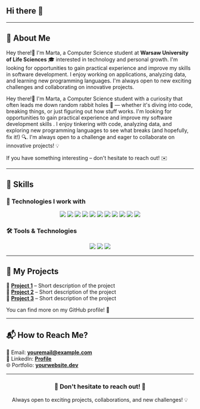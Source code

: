 ## Hi there 👋

---

## 🌿 About Me  

Hey there!👋 I'm Marta, a Computer Science student at <b>Warsaw University of Life Sciences</b> 🎓 interested in technology and personal growth. I'm looking for opportunities to gain practical experience and improve my skills in software development. I enjoy working on applications, analyzing data, and learning new programming languages. I'm always open to new exciting challenges and collaborating on innovative projects.

Hey there!👋 I'm Marta, a Computer Science student with a curiosity that often leads me down random rabbit holes 🐇 — whether it's diving into code, breaking things, or just figuring out how stuff works. I'm looking for opportunities to gain practical experience and improve my software development skills . I enjoy tinkering with code, analyzing data, and exploring new programming languages to see what breaks (and hopefully, fix it!) 🔍. I'm always open to a challenge and eager to collaborate on innovative projects! 💡

If you have something interesting – don't hesitate to reach out! ✉️

---

## 🔧 Skills  

### 📌 Technologies I work with  
<p align="center">
  <img src="https://img.shields.io/badge/Python-3776AB?style=for-the-badge&logo=python&logoColor=white"/>
  <img src="https://img.shields.io/badge/JavaScript-F7DF1E?style=for-the-badge&logo=javascript&logoColor=black"/>
  <img src="https://img.shields.io/badge/HTML5-E34F26?style=for-the-badge&logo=html5&logoColor=white"/>
  <img src="https://img.shields.io/badge/CSS3-1572B6?style=for-the-badge&logo=css3&logoColor=white"/>
  <img src="https://img.shields.io/badge/Git-F05032?style=for-the-badge&logo=git&logoColor=white"/>
  <img src="https://img.shields.io/badge/C%23-239120?style=for-the-badge&logo=csharp&logoColor=white"/>
 <img src="https://img.shields.io/badge/SQL-4479A1?style=for-the-badge&logo=postgresql&logoColor=white"/>
  <img src="https://img.shields.io/badge/React-61DAFB?style=for-the-badge&logo=react&logoColor=black"/>
  <img src="https://img.shields.io/badge/Assembly-6E4C13?style=for-the-badge&logo=visualstudio&logoColor=white"/>
  <img src="https://img.shields.io/badge/PHP-8993BE?style=for-the-badge&logo=php&logoColor=white"/>
<img src="https://img.shields.io/badge/Linux-FCC624?style=for-the-badge&logo=linux&logoColor=black"/>


</p>

### 🛠 Tools & Technologies  
<p align="center">
  <img src="https://img.shields.io/badge/VScode-007ACC?style=for-the-badge&logo=visualstudiocode&logoColor=white"/>
  <img src="https://img.shields.io/badge/PostgreSQL-336791?style=for-the-badge&logo=postgresql&logoColor=white"/>
  <img src="https://img.shields.io/badge/Linux-FCC624?style=for-the-badge&logo=linux&logoColor=black"/>
</p>

---

## 🚀 My Projects  
📌 **[Project 1](https://github.com/YourGitHub/Project1)** – Short description of the project  
📌 **[Project 2](https://github.com/YourGitHub/Project2)** – Short description of the project  
📌 **[Project 3](https://github.com/YourGitHub/Project3)** – Short description of the project  

You can find more on my GitHub profile! 🌟  

---

## 📬 How to Reach Me?  
📧 Email: **youremail@example.com**  
💼 LinkedIn: **[Profile](https://linkedin.com/in/yourprofile)**  
🌐 Portfolio: **[yourwebsite.dev](https://yourwebsite.dev)**  

---

<h3 align="center">🚀 Don't hesitate to reach out! 🚀</h3>  
<p align="center">Always open to exciting projects, collaborations, and new challenges! 💡</p>


<!--
**marghqx/marghqx** is a ✨ _special_ ✨ repository because its `README.md` (this file) appears on your GitHub profile.

Here are some ideas to get you started:

- 🔭 I’m currently working on ...
- 🌱 I’m currently learning ...
- 👯 I’m looking to collaborate on ...
- 🤔 I’m looking for help with ...
- 💬 Ask me about ...
- 📫 How to reach me: ...
- 😄 Pronouns: ...
- ⚡ Fun fact: ...
-->
